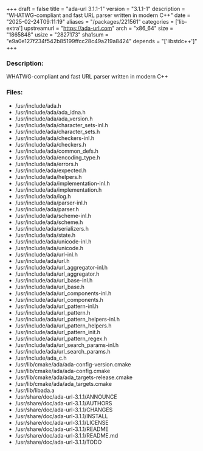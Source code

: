 +++
draft = false
title = "ada-url 3.1.1-1"
version = "3.1.1-1"
description = "WHATWG-compliant and fast URL parser written in modern C++"
date = "2025-02-24T09:11:19"
aliases = "/packages/221561"
categories = ['lib-extra']
upstreamurl = "https://ada-url.com"
arch = "x86_64"
size = "1865848"
usize = "2827173"
sha1sum = "e9a0e127f234f542b85199ffcc28c49a219a8424"
depends = "['libstdc++']"
+++
### Description: 
WHATWG-compliant and fast URL parser written in modern C++

### Files: 
* /usr/include/ada.h
* /usr/include/ada/ada_idna.h
* /usr/include/ada/ada_version.h
* /usr/include/ada/character_sets-inl.h
* /usr/include/ada/character_sets.h
* /usr/include/ada/checkers-inl.h
* /usr/include/ada/checkers.h
* /usr/include/ada/common_defs.h
* /usr/include/ada/encoding_type.h
* /usr/include/ada/errors.h
* /usr/include/ada/expected.h
* /usr/include/ada/helpers.h
* /usr/include/ada/implementation-inl.h
* /usr/include/ada/implementation.h
* /usr/include/ada/log.h
* /usr/include/ada/parser-inl.h
* /usr/include/ada/parser.h
* /usr/include/ada/scheme-inl.h
* /usr/include/ada/scheme.h
* /usr/include/ada/serializers.h
* /usr/include/ada/state.h
* /usr/include/ada/unicode-inl.h
* /usr/include/ada/unicode.h
* /usr/include/ada/url-inl.h
* /usr/include/ada/url.h
* /usr/include/ada/url_aggregator-inl.h
* /usr/include/ada/url_aggregator.h
* /usr/include/ada/url_base-inl.h
* /usr/include/ada/url_base.h
* /usr/include/ada/url_components-inl.h
* /usr/include/ada/url_components.h
* /usr/include/ada/url_pattern-inl.h
* /usr/include/ada/url_pattern.h
* /usr/include/ada/url_pattern_helpers-inl.h
* /usr/include/ada/url_pattern_helpers.h
* /usr/include/ada/url_pattern_init.h
* /usr/include/ada/url_pattern_regex.h
* /usr/include/ada/url_search_params-inl.h
* /usr/include/ada/url_search_params.h
* /usr/include/ada_c.h
* /usr/lib/cmake/ada/ada-config-version.cmake
* /usr/lib/cmake/ada/ada-config.cmake
* /usr/lib/cmake/ada/ada_targets-release.cmake
* /usr/lib/cmake/ada/ada_targets.cmake
* /usr/lib/libada.a
* /usr/share/doc/ada-url-3.1.1/ANNOUNCE
* /usr/share/doc/ada-url-3.1.1/AUTHORS
* /usr/share/doc/ada-url-3.1.1/CHANGES
* /usr/share/doc/ada-url-3.1.1/INSTALL
* /usr/share/doc/ada-url-3.1.1/LICENSE
* /usr/share/doc/ada-url-3.1.1/README
* /usr/share/doc/ada-url-3.1.1/README.md
* /usr/share/doc/ada-url-3.1.1/TODO
